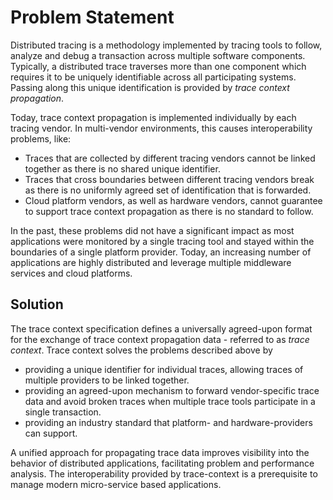 # Problem Statement

Distributed tracing is a methodology implemented by tracing tools to follow, analyze
and debug a transaction across multiple software components. Typically, a
<a>distributed trace</a> traverses more than one component which requires it to
be uniquely identifiable across all participating systems.
Passing along this unique identification is provided by *trace context propagation*.

Today, trace context propagation is implemented individually by each tracing vendor.
In multi-vendor environments, this causes interoperability problems, like:

- Traces that are collected by different tracing vendors cannot be linked together
  as there is no shared unique identifier.
- Traces that cross boundaries between different tracing vendors break as there
  is no uniformly agreed set of identification that is forwarded.
- Cloud platform vendors, as well as hardware vendors, cannot guarantee to support
  trace context propagation as there is no standard to follow.

In the past, these problems did not have a significant impact as most applications
were monitored by a single tracing tool and stayed within the boundaries of a single
platform provider. Today, an increasing number of applications are highly
distributed and leverage multiple middleware services and cloud platforms.

## Solution

The trace context specification defines a universally agreed-upon format for the
exchange of trace context propagation data - referred to as *trace context*. Trace
context solves the problems described above by

- providing a unique identifier for individual traces, allowing traces of multiple
  providers to be linked together.
- providing an agreed-upon mechanism to forward vendor-specific trace data and
  avoid broken traces when multiple trace tools participate in a single transaction.
- providing an industry standard that platform- and hardware-providers can support.

A unified approach for propagating trace data improves visibility into the behavior
of distributed applications, facilitating problem and performance analysis.
The interoperability provided by trace-context is a prerequisite to manage modern
micro-service based applications.
